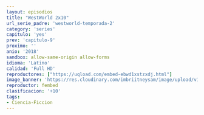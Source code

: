 ```yaml
---
layout: episodios
title: "WestWorld 2x10"
url_serie_padre: 'westworld-temporada-2'
category: 'series'
capitulo: 'yes'
prev: 'capitulo-9'
proximo: ''
anio: '2018'
sandbox: allow-same-origin allow-forms
idioma: 'Latino'
calidad: 'Full HD'
reproductores: ["https://uqload.com/embed-ebwd1xstzxdj.html"]
image_banner: 'https://res.cloudinary.com/imbriitneysam/image/upload/v1546716492/west-Banner-min.jpg'
reproductor: fembed
clasificacion: '+10'
tags:
- Ciencia-Ficcion
---
```












